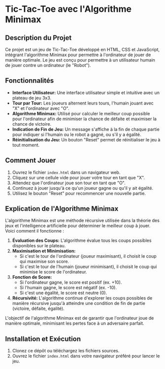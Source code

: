 
# Tic-Tac-Toe avec l'Algorithme Minimax

## Description du Projet

Ce projet est un jeu de Tic-Tac-Toe développé en HTML, CSS et JavaScript, intégrant l'algorithme Minimax pour permettre à l'ordinateur de jouer de manière optimale. Le jeu est conçu pour permettre à un utilisateur humain de jouer contre un ordinateur (le "Robot").

## Fonctionnalités

- **Interface Utilisateur:** Une interface utilisateur simple et intuitive avec un plateau de jeu 3x3.
- **Tour par Tour:** Les joueurs alternent leurs tours, l'humain jouant avec "X" et l'ordinateur avec "O".
- **Algorithme Minimax:** Utilisé pour calculer le meilleur coup possible pour l'ordinateur afin de minimiser la chance de défaite et maximiser la chance de victoire.
- **Indication de Fin de Jeu:** Un message s'affiche à la fin de chaque partie pour indiquer si l'humain ou le robot a gagné, ou s'il y a égalité.
- **Réinitialisation du Jeu:** Un bouton "Reset" permet de réinitialiser le jeu à tout moment.

## Comment Jouer

1. Ouvrez le fichier `index.html` dans un navigateur web.
2. Cliquez sur une cellule vide pour jouer votre tour en tant que "X".
3. Attendez que l'ordinateur joue son tour en tant que "O".
4. Continuez à jouer jusqu'à ce qu'un joueur gagne ou qu'il y ait égalité.
5. Utilisez le bouton "Reset" pour recommencer une nouvelle partie.

## Explication de l'Algorithme Minimax

L'algorithme Minimax est une méthode récursive utilisée dans la théorie des jeux et l'intelligence artificielle pour déterminer le meilleur coup à jouer. Voici comment il fonctionne :

1. **Évaluation des Coups:** L'algorithme évalue tous les coups possibles disponibles sur le plateau.
2. **Maximisation et Minimisation:** 
   - Si c'est le tour de l'ordinateur (joueur maximisant), il choisit le coup qui maximise son score.
   - Si c'est le tour de l'humain (joueur minimisant), il choisit le coup qui minimise le score de l'ordinateur.
3. **Fonction de Score:** 
   - Si l'ordinateur gagne, le score est positif (ex. +10).
   - Si l'humain gagne, le score est négatif (ex. -10).
   - Si c'est une égalité, le score est neutre (0).
4. **Récursivité:** L'algorithme continue d'explorer les coups possibles de manière récursive jusqu'à atteindre une condition de fin de partie (victoire, défaite, égalité).

L'objectif de l'algorithme Minimax est de garantir que l'ordinateur joue de manière optimale, minimisant les pertes face à un adversaire parfait.

## Installation et Exécution

1. Clonez ce dépôt ou téléchargez les fichiers sources.
2. Ouvrez le fichier `index.html` dans votre navigateur préféré pour lancer le jeu.

